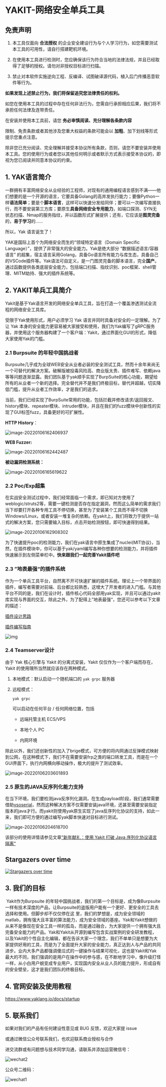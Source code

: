 # YAKIT-网络安全单兵工具

## 免责声明

1. 本工具仅面向 **合法授权** 的企业安全建设行为与个人学习行为，如您需要测试本工具的可用性，请自行搭建靶机环境。

2. 在使用本工具进行检测时，您应确保该行为符合当地的法律法规，并且已经取得了足够的授权。请勿对非授权目标进行扫描。

3. 禁止对本软件实施逆向工程、反编译、试图破译源代码，植入后门传播恶意软件等行为。

**如果发现上述禁止行为，我们将保留追究您法律责任的权利。**

如您在使用本工具的过程中存在任何非法行为，您需自行承担相应后果，我们将不承担任何法律及连带责任。

在安装并使用本工具前，请您 **务必审慎阅读、充分理解各条款内容**

限制、免责条款或者其他涉及您重大权益的条款可能会以 **加粗**、加下划线等形式提示您重点注意。

除非您已充分阅读、完全理解并接受本协议所有条款，否则，请您不要安装并使用本工具。您的使用行为或者您以其他任何明示或者默示方式表示接受本协议的，即视为您已阅读并同意本协议的约束。

## 1. YAK语言简介

一群拥有丰富网络安全从业经验的工程师，对现有的通用编程语言感到不满——他们想要的是一个开源的语言，它要具备Golang的高并发执行能力；要像Python一样**语法简单**；要是个**脚本语言**，这样可以快速分发给同伴；要可以一次编写直接执行，而不要安装第三方库；要原生**具备网络安全专用能力**，如端口探测、SYN无状态扫描、Nmap的服务指纹，并以函数形式扩展提供；还有，它应该是**图灵完备**的，**易于学习**的……

所以，Yak 语言诞生了！

YAK是国际上首个为网络安全而生的“领域特定语言（Domain Specific Language）”，提供了非常强大的安全能力。Yak是绝大部分 “数据描述语言/容器语言” 的超集，宿主语言采用Golang，具备Go语言所有能力与库生态，具备自己的VSCode插件等。Yak语法可自定义，是一门图灵完备的脚本语言，完全**国产**。通过函数提供各类底层安全能力，包括端口扫描、指纹识别、poc框架、shell管理、MITM劫持、强大的插件系统等。

## 2. YAKIT单兵工具简介

Yakit是基于Yak语言开发的网络安全单兵工具，旨在打造一个覆盖渗透测试全流程的网络安全工具库。

受限于Yak使用形式，用户必须学习 Yak 语言并同时具备对安全的一定理解。为了让 Yak 本身的安全能力更容易被大家接受和使用，我们为Yak编写了gRPC服务器，并使用这个服务器构建了一个客户端：Yakit，通过界面化GUI的形式，降低大家使用Yak的门槛。


### 2.1 Burpsuite 的年轻中国挑战者

Burpsuite几乎成为全球WEB安全从业者必装的安全测试工具，然而十余年来尚无一个可替代的解决方案。破解版被投毒风险高、商业版太贵、插件难写、依赖java等等问题逐渐显露。我们团队基于yak顺手实现了BurpSuite的核心功能，期望给所有的从业者一个新的选择。完全替代并不是我们终极目标，替代并超越，切实降低门槛，提升从业者工作效率，才是我们的追求。

当前，我们已经实现了BurpSuite常用的功能，包括拦截并修改请求/返回报文、history模块、repeater模块、intruder模块，并且在我们的fuzz模块中创新性的实现了GUI标签fuzz，具备更好的可扩展性。

**HTTP History**：

![image-20220106162406937](./imgs/image-20220106162406937.png)

**WEB Fuzzer:**

![image-20220106162442487](./imgs/image-20220106162442487.png)

**被动漏洞检测系统：**

![image-20220106165619622](./imgs/image-20220106165619622.png)


### 2.2 Poc/Exp超集

在实战安全测试过程中，我们经常面临一个需求，即已知对方使用了weblogic/struts2等，需要一键检测是否存在指定漏洞，然而这么简单的需求我们当下却要打开各种专用工具不停切换，甚至为了安装某个工具而不得不切换Windows/Linux，或者安装一堆复杂的依赖。在yakit上，我们将致力于提供一站式的解决方案，您只需要输入目标，点击开始检测按钮，即可快速得到结果。

![image-20220106162908302](./imgs/image-20220106162908302.png)

为了快速提升poc的检测能力，我们在yak语言中原生集成了nuclei(MIT协议)，当然，在插件模块中，你可以基于yak/yaml编写各种你想要的检测能力，并将插件快速展示到左侧菜单栏中。**快来跟我们一起完善Yakit插件吧**

### 2.3 ”地表最强“的插件系统

作为一个单兵工具平台，自然离不开可快速扩展的插件系统。理论上一个带界面的插件，编写者需要对前端、后台都比较熟悉，这增大了开发者的进入门槛。与其他平台不同的是，我们在设计时，插件核心代码全部用yak实现，并且可以通过yakit库实现与界面的交互，除此之外，为了配得上”地表最强“，您还可以参考以下文章的描述：

[插件设计思路](https://www.yaklang.io/products/professional/yak-script-system)

[插件编写指南](https://www.yaklang.io/products/professional/yakit-plugin-how-to)

![img](./imgs/image-20220106162406945.png)

### 2.4 Teamserver设计

由于 Yak 核心引擎与 Yakit 的分离式安装，Yakit 仅仅作为一个客户端而存在，Yakit 的使用理所当然就应该存在两种模式。

1. 本地模式：默认启动一个随机端口的 `yak grpc` 服务器

2. 远程模式：

   ```
   yak grpc
   ```

   可以启动在任何平台 / 任何网络位置，包括

   * 远端托管主机 ECS/VPS

   * 本地个人 PC

   * 内网环境

除此以外，我们还创新性的加入了brige模式，可方便的将内网通过反弹模式映射到公网，在这种模式下，我们不在需要安装frp之类的端口转发工具，而是在一个GUI界面下，执行内网横向移动操作，极大的提升了测试效率。

![image-20220106203601893](./imgs/image-20220106203601893.png)

### 2.5 原生的JAVA反序列化能力支持

在当下环境，我们要检测java反序列化漏洞，在生成payload阶段，我们通常需要借助[ysoserial](https://github.com/frohoff/ysoserial)，然而这种解决方案不仅需要安装java环境，还甚至需要安装指定版本的java才行。而yakit则使用yak原生实现了java反序列化协议的支持，如此一来，我们即可方便的通过编写yak脚本快速对目标进行测试。

![image-20220106204618700](./imgs/image-20220106204618700.png)

该部分的使用详情请参见文章[”新年献礼：使用 Yakit 打破 Java 序列化协议语言隔离“](https://mp.weixin.qq.com/s/HdUARJFQu3WMWvvqs9VGyg )


## Stargazers over time

[![Stargazers over time](https://starchart.cc/yaklang/yakit.svg)](https://starchart.cc/yaklang/yakit)

## 3. 我们的目标

​	Yakit作为Burpsuite 的年轻中国挑战者，我们的第一个目标是，成为像Burpsuite一样有技术深度的产品，让Burpsuite的盗版用户能有一个更好、更安全的工具去选择和使用。但脚步却不仅仅停在这 里，我们的梦想是，成为安全领域的matlab，拥有强大且丰富的算法能力，成为安全领域的基座。
​	Yak和Yakit想做的从来不是像现在安全工具一样的孤岛，而是通过融合，为大家提供一个拥有强大且完备安全能力的产品。Yak和Yakit从开源到编写包含实战案例的安全研发教程，以及Yakit的个性自主化编辑，都在告诉大家一个理念，我们不单单只是想要为大家提供好用的工具，而是为了全面提升大家的安全能力，真正达到人与产品的共同进步。业内大多产品都强调傻瓜式的一键操作与结果可视化，这也是Yakit和Yak最大的不同，我们强调的是用户在操作中的参与感，在不断地学习中，像升级打怪一样，从小白用户蜕变成专业用户，实现国内安全从业人员的能力提升，形成自有的安全壁垒，这才是我们团队的终极目标。

## 4. 官网安装及使用教程

https://www.yaklang.io/docs/startup

## 5. 联系我们

如果对我们的产品有任何建设性意见或 BUG 反馈，欢迎大家提 issue

或通过微信公众号联系我们，也欢迎联系商业授权与合作

进交流群或有问题想与技术同学沟通，请联系并添加运营微信号：

![wechat2](./imgs/wechat2.png)

公众号二维码：

![wechat1](./imgs/wechat1.jpeg)

